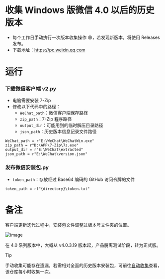 # 收集 Windows 版微信 4.0 以后的历史版本
- 每个工作日手动执行一次版本收集操作 😄，若发现新版本，将使用 Releases 发布。
- 下载地址：https://pc.weixin.qq.com

# 运行
### 下载微信客户端 v2.py

- 电脑需要安装 7-Zip
- 修改以下代码中的路径：
  - `WeChat_path`：微信客户端保存路径
  - `zip_path`：7-Zip 程序路径
  - `output_dir`：可能用到的临时解压目录路径
  - `json_path`：历史版本信息记录文件路径

```
WeChat_path = r"E:\WeChat\WeChatWin.exe"
zip_path = r"D:\APP\7-Zip\7z.exe"
output_dir = r"E:\WeChat\extracted"
json_path = r"E:\WeChat\version.json"
```

### 发布微信安装包.py
  - `token_path`：存放经过 Base64 编码的 GitHub 访问令牌的文件

```
token_path = rf"{directory}\token.txt"
```

# 备注
客户端更新迭代过程中，安装包文件调整过版本号文件夹的位置。


![image](https://github.com/user-attachments/assets/e2e08ee6-0f87-444c-9b33-9763d2f17ae5)

在 4.0 系列版本中，大概从 v4.0.3.19 版本起，产品脱离测试阶段，转为正式版。


> [!TIP]
> 手动收集可能存在遗漏，若需相对全面的历史版本安装包，可前往[自动收集](https://github.com/cscnk52/wechat-windows-versions)查看，该仓库每小时收集一次。 
